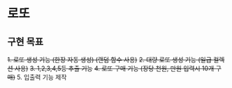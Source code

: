 # 로또
## 구현 목표
~~1. 로또 생성 기능 (한장 자동 생성) (랜덤 함수 사용)~~
~~2. 대량 로또 생성 기능 (일급 컬렉션 사용)~~
~~3. 1,2,3,4,5등 추출 기능~~ 
~~4. 로또 구매 기능 (장당 천원, 만원 입력시 10개 구매)~~
5. 입출력 기능 제작


